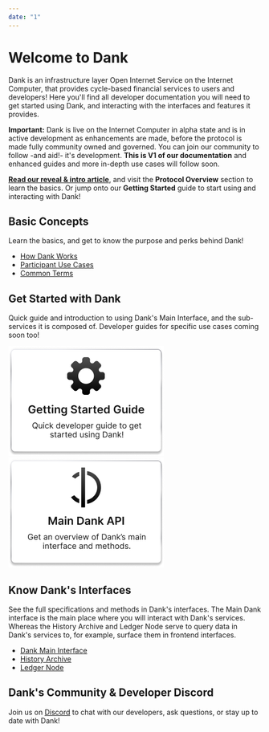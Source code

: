 ```yaml
---
date: "1"
---
```


# Welcome to Dank

Dank is an infrastructure layer Open Internet Service on the Internet Computer, that provides cycle-based financial services to users and developers! Here you'll find all developer documentation you will need to get started using Dank, and interacting with the interfaces and features it provides.

**Important:** Dank is live on the Internet Computer in alpha state and is in active development as enhancements are made, before the protocol is made fully community owned and governed. You can join our community to follow -and aid!- it's development. **This is V1 of our documentation** and enhanced guides and more in-depth use cases will follow soon.

**[Read our reveal & intro article](https://medium.com/@dank_ois/e7dd8e4c3d25?source=friends_link&sk=91bd9be1283ccf00d115b40ed539c4e1)**, and visit the **Protocol Overview** section to learn the basics. Or jump onto our **Getting Started** guide to start using and interacting with Dank!

## Basic Concepts
Learn the basics, and get to know the purpose and perks behind Dank!

- [How Dank Works](https://docs.dank.ooo/protocol-overview/how-dank-works/)
- [Participant Use Cases](https://docs.dank.ooo/protocol-overview/dank-use-cases/)
- [Common Terms](https://docs.dank.ooo/protocol-overview/common-terms/)


## Get Started with Dank
Quick guide and introduction to using Dank's Main Interface, and the sub-services it is composed of. Developer guides for specific use cases coming soon too!


<a href="./getting-started/overview/"><img src=imgs/getting-started.png></a>
<a href="./interfaces/main-dank-canister-api/"><img src=imgs/main-dank-api.png></a>

## Know Dank's Interfaces
See the full specifications and methods in Dank's interfaces. The Main Dank interface is the main place where you will interact with Dank's services. Whereas the History Archive and Ledger Node serve to query data in Dank's services to, for example, surface them in frontend interfaces.

- [Dank Main Interface](https://docs.dank.ooo/protocol-overview/how-dank-works/)
- [History Archive](https://docs.dank.ooo/protocol-overview/dank-use-cases/)
- [Ledger Node](https://docs.dank.ooo/protocol-overview/common-terms/)


## Dank's Community & Developer Discord
Join us on [Discord](https://discord.gg/yVEcEzmrgm) to chat with our developers, ask questions, or stay up to date with Dank!
